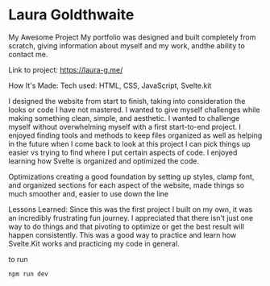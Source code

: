 # Laura Goldthwaite

My Awesome Project
My portfolio was designed and built completely from scratch, giving information about myself and my work, andthe ability to contact me.

Link to project: https://laura-g.me/


How It's Made:
Tech used: HTML, CSS, JavaScript, Svelte.kit

I designed the website from start to finish, taking into consideration the looks or code I have not mastered. I wanted to give myself challenges while making something clean, simple, and aesthetic. I wanted to challenge myself without overwhelming myself with a first start-to-end project. I enjoyed finding tools and methods to keep files organized as well as helping in the future when I come back to look at this project I can pick things up easier vs trying to find where I put certain aspects of code. I enjoyed learning how Svelte is organized and optimized the code. 

Optimizations
creating a good foundation by setting up styles, clamp font, and organized sections for each aspect of the website, made things so much smoother and, easier to use down the line


Lessons Learned:
Since this was the first project  I built on my own, it was an incredibly frustrating fun journey. I appreciated that there isn't just one way to do things and that pivoting to optimize or get the best result will happen consistently. This was a good way to practice and learn how Svelte.Kit works and practicing my code in general.


to run
```bash
npm run dev 
```

